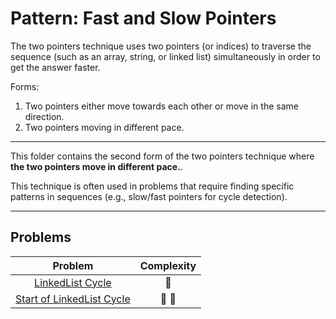 # Pattern: Fast and Slow Pointers

The two pointers technique uses two pointers (or indices) to traverse the sequence (such as an array, string, or linked list) simultaneously in order to get the answer faster.

Forms:

1. Two pointers either move towards each other or move in the same direction.
2. Two pointers moving in different pace.

---

This folder contains the second form of the two pointers technique where **the two pointers move in different pace.**.

This technique is often used in problems that require finding specific patterns in sequences (e.g., slow/fast pointers for cycle detection).

---

## Problems

| Problem                                                         | Complexity              |
| :-------------------------------------------------------------: | :---------------------: |
| [LinkedList Cycle](./01-linked-list-cycle.md)                   | :star2:                 |
| [Start of LinkedList Cycle](./02-start-of-linked-list-cycle.md) | :star2: :star2:         |
